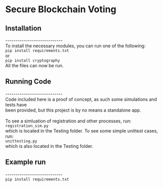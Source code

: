 # Secure Blockchain Voting

## Installation
----------------------------<br>
To install the necessary modules, you can run one of the following:<br>
    ```
    pip install requirements.txt
    ```
    <br> or <br>
    ```
    pip install cryptography
    ```
<br>
All the files can now be run.

## Running Code
----------------------------<br>
Code included here is a proof of concept, as such some simulations and tests have<br>
been provided, but this project is by no means a standalone app.<br> 
<br>
To see a simluation of registration and other processes, run:<br>
    ```
registration_sim.py
    ```
<br>which is located in the Testing folder. To see some simple unittest cases, run:<br>
    ```
unittesting.py
    ```
<br>which is also located in the Testing folder.

## Example run
----------------------------<br>
    ```
    pip install requirements.txt
    ```
